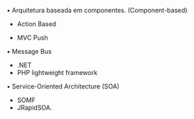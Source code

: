 •	Arquitetura baseada em componentes. (Component-based)
- Action Based

- MVC Push
	
•	Message Bus
- .NET
- PHP lightweight framework

•	Service-Oriented  Architecture (SOA)
-  SOMF
- JRapidSOA.

	
